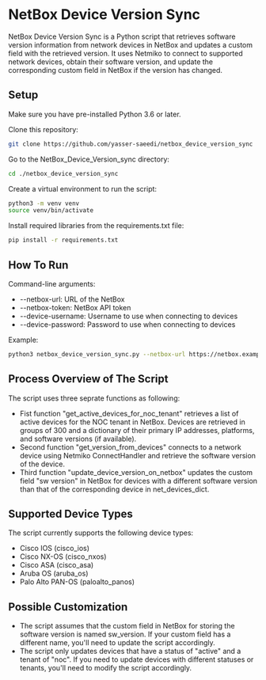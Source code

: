 # NetBox Device Version Sync

NetBox Device Version Sync is a Python script that retrieves software version information from network devices in NetBox and updates a custom field with the retrieved version. It uses Netmiko to connect to supported network devices, obtain their software version, and update the corresponding custom field in NetBox if the version has changed.

## Setup

Make sure you have pre-installed Python 3.6 or later.

Clone this repository:

```bash
git clone https://github.com/yasser-saeedi/netbox_device_version_sync
```

Go to the NetBox_Device_Version_sync directory:

```bash
cd ./netbox_device_version_sync
```

Create a virtual environment to run the script:

```bash
python3 -m venv venv
source venv/bin/activate
```

Install required libraries from the requirements.txt file:

```bash
pip install -r requirements.txt 
```

## How To Run

Command-line arguments:

- --netbox-url: URL of the NetBox
- --netbox-token: NetBox API token
- --device-username: Username to use when connecting to devices
- --device-password: Password to use when connecting to devices

Example:

```bash
python3 netbox_device_version_sync.py --netbox-url https://netbox.example.com --netbox-token 1234567890abcdef --device-username admin --device-password mypassword
```

## Process Overview of The Script

The script uses three seprate functions as following:

- Fist function "get_active_devices_for_noc_tenant" retrieves a list of active devices for the NOC tenant in NetBox. Devices are retrieved in groups of 300 and a dictionary of
    their primary IP addresses, platforms, and software versions (if available).
- Second function "get_version_from_devices" connects to a network device using Netmiko ConnectHandler and retrieve the software version of the device.
- Third function "update_device_version_on_netbox" updates the custom field "sw version" in NetBox for devices with a different software version than that of the corresponding device in           net_devices_dict.

## Supported Device Types

The script currently supports the following device types:

- Cisco IOS (cisco_ios)
- Cisco NX-OS (cisco_nxos)
- Cisco ASA (cisco_asa)
- Aruba OS (aruba_os)
- Palo Alto PAN-OS (paloalto_panos)

## Possible Customization

- The script assumes that the custom field in NetBox for storing the software version is named sw_version. If your custom field has a different name, you'll need to update the script accordingly.
- The script only updates devices that have a status of "active" and a tenant of "noc". If you need to update devices with different statuses or tenants, you'll need to modify the script accordingly.
